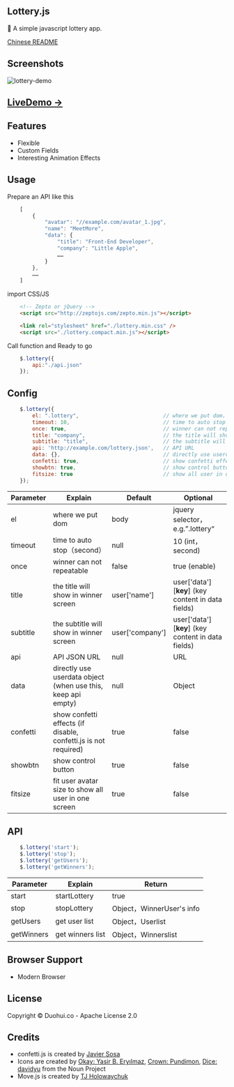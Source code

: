 ## Lottery.js

🎲 A simple javascript lottery app.

[Chinese README](https://github.com/meetmore/lottery.js/blob/master/README.md)  

## Screenshots
![lottery-demo](https://user-images.githubusercontent.com/978810/31418459-b21d6984-adfb-11e7-8fd8-7e9fc089ccfc.gif)

## [LiveDemo ->](https://meetmore.github.io/lottery.js/)
   
## Features
 - Flexible
 - Custom Fields
 - Interesting Animation Effects
   
## Usage

 Prepare an API like this
 
```js
    [
        {
            "avatar": "//example.com/avatar_1.jpg", 
            "name": "MeetMore",
            "data": {
                "title": "Front-End Developer",
                "company": "Little Apple",
                ……
            }
        },
        ……
    ]
```

 import CSS/JS

```html
    <!-- Zepto or jQuery -->
    <script src="http://zeptojs.com/zepto.min.js"></script>

    <link rel="stylesheet" href="./lottery.min.css" />
    <script src="./lottery.compact.min.js"></script>
```

 Call function and Ready to go


```js
    $.lottery({ 
        api:"./api.json" 
    });
```

## Config


```js
    $.lottery({ 
        el: ".lottery",                           // where we put dom，jquery selector
        timeout: 10,                              // time to auto stop（second）
        once: true,                               // winner can not repeatable
        title: "company",                         // the title will show in winner screen data[key]
        subtitle: "title",                        // the subtitle will show in winner screen data[key]
        api: 'http://example.com/lottery.json',   // API URL
        data: {},                                 // directly use userdata object (when use this, keep api empty)
        confetti: true,                           // show confetti effects
        showbtn: true,                            // show control button
        fitsize: true                             // show all user in one screen
    });
```

 Parameter | Explain | Default | Optional
----|------|----|----
el | where we put dom  | body | jquery selector，e.g.”.lottery“
timeout | time to auto stop（second）  | null | 10 (int，second)
once | winner can not repeatable  | false | true (enable)
title | the title will show in winner screen  | user['name'] | user['data'][**key**] (key content in data fields)
subtitle | the subtitle will show in winner screen  | user['company'] | user['data'][**key**] (key content in data fields)
api | API JSON URL  | null | URL
data | directly use userdata object (when use this, keep api empty)  | null | Object
confetti | show confetti effects (if disable, confetti.js is not required)  | true | false
showbtn | show control button  | true | false
fitsize | fit user avatar size to show all user in one screen  | true | false
  
## API


```js
    $.lottery('start'); 
    $.lottery('stop');
    $.lottery('getUsers'); 
    $.lottery('getWinners');
```

 Parameter | Explain | Return
----|------|----
start | startLottery | true
stop | stopLottery | Object，WinnerUser's info
getUsers | get user list | Object，Userlist
getWinners | get winners list | Object，Winnerslist

## Browser Support

- Modern Browser
   
## License

Copyright © Duohui.co - Apache License 2.0

## Credits

- confetti.js is created by [Javier Sosa](http://jsfiddle.net/Javalsu/vxP5q/743/)
- Icons are created by [Okay: Yasir B. Eryılmaz](https://thenounproject.com/term/okay/114615/), [Crown: Pundimon](https://thenounproject.com/term/crown/1028402), [Dice: davidyu](https://thenounproject.com/term/dice-point-4/1250653/) from the Noun Project
- Move.js is created by [TJ Holowaychuk](https://visionmedia.github.io/move.js/)